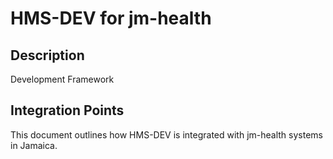 # HMS-DEV for jm-health

## Description

Development Framework

## Integration Points

This document outlines how HMS-DEV is integrated with jm-health systems in Jamaica.
